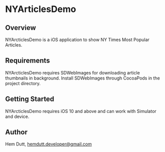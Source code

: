# NYArticlesDemo

## Overview

NYArcticlesDemo is a iOS application to show NY Times Most Popular Articles.

## Requirements

NYArcticlesDemo requires SDWebImages for downloading article thumbnails in background. Install SDWebImages through CocoaPods in the project directory.

## Getting Started

NYArcticlesDemo requires iOS 10 and above and can work with Simulator and device.

## Author

Hem Dutt, hemdutt.developer@gmail.com


